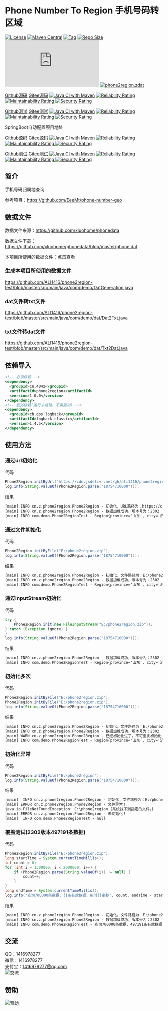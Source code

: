 # Phone Number To Region 手机号码转区域

[![License](https://img.shields.io/github/license/ali1416/phone2region)](https://opensource.org/licenses/BSD-3-Clause)
[![Maven Central](https://img.shields.io/maven-central/v/cn.404z/phone2region)](https://mvnrepository.com/artifact/cn.404z/phone2region)
[![Tag](https://img.shields.io/github/v/tag/ali1416/phone2region)](https://github.com/ALI1416/phone2region/tags)
[![Repo Size](https://img.shields.io/github/repo-size/ali1416/phone2region?color=success)](https://github.com/ALI1416/phone2region)
[![phone2region.txt](https://img.shields.io/github/size/ali1416/phone2region-test/data/phone2region.txt?label=phone2region.txt&color=success)](https://github.com/ALI1416/phone2region-test/raw/master/data/phone2region.txt)
[![phone2region.zdat](https://img.shields.io/github/size/ali1416/phone2region-test/data/phone2region.zdat?label=phone2region.zdat&color=success)](https://github.com/ALI1416/phone2region-test/raw/master/data/phone2region.zdat)

[Github源码](https://github.com/ALI1416/phone2region)
[Gitee源码](https://gitee.com/ALI1416/phone2region)
[![Java CI with Maven](https://github.com/ALI1416/phone2region/actions/workflows/maven.yml/badge.svg)](https://github.com/ALI1416/phone2region/actions/workflows/maven.yml)
[![Reliability Rating](https://sonarcloud.io/api/project_badges/measure?project=ALI1416_phone2region&metric=reliability_rating)
![Maintainability Rating](https://sonarcloud.io/api/project_badges/measure?project=ALI1416_phone2region&metric=sqale_rating)
![Security Rating](https://sonarcloud.io/api/project_badges/measure?project=ALI1416_phone2region&metric=security_rating)](https://sonarcloud.io/summary/new_code?id=ALI1416_phone2region)

[Github测试](https://github.com/ALI1416/phone2region-test)
[Gitee测试](https://gitee.com/ALI1416/phone2region-test)
[![Java CI with Maven](https://github.com/ALI1416/phone2region-test/actions/workflows/maven.yml/badge.svg)](https://github.com/ALI1416/phone2region-test/actions/workflows/maven.yml)
[![Reliability Rating](https://sonarcloud.io/api/project_badges/measure?project=ALI1416_phone2region-test&metric=reliability_rating)
![Maintainability Rating](https://sonarcloud.io/api/project_badges/measure?project=ALI1416_phone2region-test&metric=sqale_rating)
![Security Rating](https://sonarcloud.io/api/project_badges/measure?project=ALI1416_phone2region-test&metric=security_rating)](https://sonarcloud.io/summary/new_code?id=ALI1416_phone2region-test)

SpringBoot自动配置项目地址

[Github源码](https://github.com/ALI1416/phone2region-spring-boot-autoconfigure)
[Gitee源码](https://gitee.com/ALI1416/phone2region-spring-boot-autoconfigure)
[![Java CI with Maven](https://github.com/ALI1416/phone2region-spring-boot-autoconfigure/actions/workflows/maven.yml/badge.svg)](https://github.com/ALI1416/phone2region-spring-boot-autoconfigure/actions/workflows/maven.yml)
[![Reliability Rating](https://sonarcloud.io/api/project_badges/measure?project=ALI1416_phone2region-spring-boot-autoconfigure&metric=reliability_rating)
![Maintainability Rating](https://sonarcloud.io/api/project_badges/measure?project=ALI1416_phone2region-spring-boot-autoconfigure&metric=sqale_rating)
![Security Rating](https://sonarcloud.io/api/project_badges/measure?project=ALI1416_phone2region-spring-boot-autoconfigure&metric=security_rating)](https://sonarcloud.io/summary/new_code?id=ALI1416_phone2region-spring-boot-autoconfigure)

[Github测试](https://github.com/ALI1416/phone2region-spring-boot-autoconfigure-test)
[Gitee测试](https://gitee.com/ALI1416/phone2region-spring-boot-autoconfigure-test)
[![Java CI with Maven](https://github.com/ALI1416/phone2region-spring-boot-autoconfigure-test/actions/workflows/maven.yml/badge.svg)](https://github.com/ALI1416/phone2region-spring-boot-autoconfigure-test/actions/workflows/maven.yml)
[![Reliability Rating](https://sonarcloud.io/api/project_badges/measure?project=ALI1416_phone2region-spring-boot-autoconfigure-test&metric=reliability_rating)
![Maintainability Rating](https://sonarcloud.io/api/project_badges/measure?project=ALI1416_phone2region-spring-boot-autoconfigure-test&metric=sqale_rating)
![Security Rating](https://sonarcloud.io/api/project_badges/measure?project=ALI1416_phone2region-spring-boot-autoconfigure-test&metric=security_rating)](https://sonarcloud.io/summary/new_code?id=ALI1416_phone2region-spring-boot-autoconfigure-test)

## 简介

手机号码归属地查询

参考项目：<https://github.com/EeeMt/phone-number-geo>

## 数据文件

数据文件来源：<https://github.com/xluohome/phonedata>

数据文件下载：<https://github.com/xluohome/phonedata/blob/master/phone.dat>

本项目所使用的数据文件：[点击查看](./data)

### 生成本项目所使用的数据文件

<https://github.com/ALI1416/phone2region-test/blob/master/src/main/java/com/demo/DatGeneration.java>

### dat文件转txt文件

<https://github.com/ALI1416/phone2region-test/blob/master/src/main/java/com/demo/dat/Dat2Txt.java>

### txt文件转dat文件

<https://github.com/ALI1416/phone2region-test/blob/master/src/main/java/com/demo/dat/Txt2Dat.java>

## 依赖导入

```xml
<!-- 必须依赖 -->
<dependency>
  <groupId>cn.404z</groupId>
  <artifactId>phone2region</artifactId>
  <version>1.0.0</version>
</dependency>
<!-- 额外依赖(运行未报错，不需要加) -->
<dependency>
  <groupId>ch.qos.logback</groupId>
  <artifactId>logback-classic</artifactId>
  <version>1.4.5</version>
</dependency>
```

## 使用方法

### 通过url初始化

代码

```java
Phone2Region.initByUrl("https://cdn.jsdelivr.net/gh/ali1416/phone2region-test/data/phone2region.zxdb");
log.info(String.valueOf(Phone2Region.parse("18754710000")));
```

结果

```txt
[main] INFO cn.z.phone2region.Phone2Region - 初始化，URL路径为：https://cdn.jsdelivr.net/gh/ali1416/phone2region-test/data/phone2region.zxdb
[main] INFO cn.z.phone2region.Phone2Region - 数据加载成功，版本号为：2302
[main] INFO com.demo.Phone2RegionTest - Region{province='山东', city='济宁', zipCode='272000', areaCode='0537', isp='移动'}
```

### 通过文件初始化

代码

```java
Phone2Region.initByFile("E:/phone2region.zip");
log.info(String.valueOf(Phone2Region.parse("18754710000")));
```

结果

```txt
[main] INFO cn.z.phone2region.Phone2Region - 初始化，文件路径为：E:/phone2region.zip
[main] INFO cn.z.phone2region.Phone2Region - 数据加载成功，版本号为：2302
[main] INFO com.demo.Phone2RegionTest - Region{province='山东', city='济宁', zipCode='272000', areaCode='0537', isp='移动'}
```

### 通过inputStream初始化

代码

```java
try {
    Phone2Region.init(new FileInputStream("E:/phone2region.zip"));
} catch (Exception ignore) {
}
log.info(String.valueOf(Phone2Region.parse("18754710000")));
```

结果

```txt
[main] INFO cn.z.phone2region.Phone2Region - 数据加载成功，版本号为：2302
[main] INFO com.demo.Phone2RegionTest - Region{province='山东', city='济宁', zipCode='272000', areaCode='0537', isp='移动'}
```

### 初始化多次

代码

```java
Phone2Region.initByFile("E:/phone2region.zip");
Phone2Region.initByFile("E:/phone2region.zip");
log.info(String.valueOf(Phone2Region.parse("18754710000")));
```

结果

```txt
[main] INFO cn.z.phone2region.Phone2Region - 初始化，文件路径为：E:/phone2region.zip
[main] INFO cn.z.phone2region.Phone2Region - 数据加载成功，版本号为：2302
[main] WARN cn.z.phone2region.Phone2Region - 已经初始化过了，不可重复初始化！
[main] INFO com.demo.Phone2RegionTest - Region{province='山东', city='济宁', zipCode='272000', areaCode='0537', isp='移动'}
```

### 初始化异常

代码

```java
Phone2Region.initByFile("E:/phone2region");
log.info(String.valueOf(Phone2Region.parse("18754710000")));
```

结果

```txt
[main]  INFO cn.z.phone2region.Phone2Region - 初始化，文件路径为：E:/phone2region
[main] ERROR cn.z.phone2region.Phone2Region - 文件异常！
java.io.FileNotFoundException: E:\phone2region (系统找不到指定的文件。)
[main] ERROR cn.z.phone2region.Phone2Region - 未初始化！
[main]  INFO com.demo.Phone2RegionTest - null
```

### 覆盖测试(2302版本497191条数据)

代码

```java
Phone2Region.initByFile("E:/phone2region.zip");
long startTime = System.currentTimeMillis();
int count = 0;
for (int i = 1300000; i < 2000000; i++) {
    if (Phone2Region.parse(String.valueOf(i)) != null) {
        count++;
    }
}
long endTime = System.currentTimeMillis();
log.info("查询700000条数据，{}条有效数据，用时{}毫秒", count, endTime - startTime);
```

结果

```txt
[main] INFO cn.z.phone2region.Phone2Region - 初始化，文件路径为：E:/phone2region.zip
[main] INFO cn.z.phone2region.Phone2Region - 数据加载成功，版本号为：2302
[main] INFO com.demo.Phone2RegionTest - 查询700000条数据，497191条有效数据，用时322毫秒
```

## 交流

QQ：1416978277  
微信：1416978277  
支付宝：1416978277@qq.com  
![交流](https://cdn.jsdelivr.net/gh/ALI1416/ALI1416/image/contact.png)

## 赞助

![赞助](https://cdn.jsdelivr.net/gh/ALI1416/ALI1416/image/donate.png)
